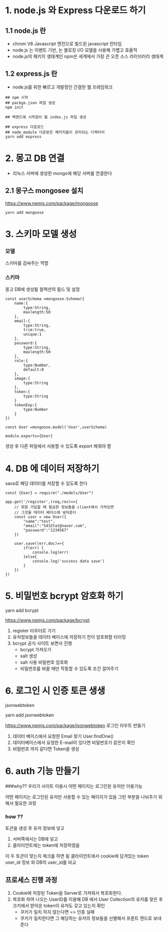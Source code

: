 # 1. node.js 와 Express 다운로드 하기
## 1.1 node.js 란
- chrom V8 Javascript 엔진으로 빌드된 javascript 런타임
- node.js 는 이벤트 기반, 논 블로킹 I/O 모델을 사용해 가볍고 효율적
- node.js의 패키지 생태계인 npm은 세계에서 가장 큰 오픈 소스 라이브러리 생태계

## 1.2 express.js 란
- node.js를 위한 빠르고 개발정인 간결한 웹 프레임워크
```angular2html
## npm 시작
## packge.json 파일 생성
npm init

## 백엔드에 시작점이 될 index.js 파일 생성

## express 다운로드
## node_module 다운받은 패키지들이 관리되는 디렉터리
yarn add express
```


# 2. 몽고 DB 연결
- 리눅스 서버에 생성한 mongo에 해당 서버를 연결한다

## 2.1 몽구스 mongosee 설치
https://www.npmjs.com/package/mongoose
```angular2html
yarn add mongoose
```

# 3. 스키마 모델 생성
### 모델
스키마를 감싸주는 역할

### 스키마
몽고 DB에 생성될 컬렉션의 필드 및 설정 

```angular2html
const userSchema =mongoose.Schema({
    name:{
        type:String,
        maxlength:50
    },
    email:{
        type:String,
        trim:true,
        unique:1
    },
    password:{
        type:String,
        maxlength:50
    },
    role:{
        type:Number,
        default:0
    },
    image:{
        type:String
    },
    token:{
        type:String
    }
    tokenExp:{
        type:Number
    }
})

const User =mongoose.model('User',userSchema)

module.exports={User}
```
생성 후 다른 파일에서 사용할 수 있도록 export 해줘야 함 

# 4. DB 에 데이터 저장하기
sava로 해당 데이터를 저장할 수 있도록 한다
```angular2html
const {User} = require("./models/User")

app.get('/register',(req,res)=>{
    // 회원 가입할 때 필요한 정보들을 client에서 가져오면
    // 그것을 데이터 베이스에 넣어준다
    const user = new User({
        "name":"test",
        "email":"5432tat@naver.com",
        "password":"1234567"
    })

    user.save((err,doc)=>{
        if(err) {
            console.log(err)
        }else{
            console.log('success data save')
        }
    })
})
```


# 5. 비밀번호 bcrypt 암호화 하기
yarn add bcrypt

https://www.npmjs.com/package/bcrypt
1. register 라우터로 가기
2. 유저정보들을 데이터 베이스에 저장하기 전이 암호화할 타이밍
3. bcrypt 공식 사이트 보면서 진행
    - bcrypt 가져오기
    - salt 생성
    - salt 사용 비밀번호 암호화
    - 비밀번호를 바꿀 때만 작동할 수 있도록 조건 걸어주기


# 6. 로그인 시 인증 토큰 생생
jsonwebtoken

yarn add jsonwebtoken

https://www.npmjs.com/package/jsonwebtoken
로그인 라우트 만들기
1. 데이터 베이스에서 요청한 Email 찾기 User.findOne()
2. 데이터베이스에서 요청한 E-mail이 있다면 비밀번호가 같은지 확인
3. 비밀번호 까지 같다면 Token을 생성



# 6. auth 기능 만들기
###why?? 
우리가 사이트 이용시 어떤 페이지는 로그인된 유저만 이용가능

어떤 페이지는 로그인된 유저만 사용할 수 있는 페이지가 있음 그런 부분을 나눠주기 위해서 필요한 과정

### how ??
토큰을 생성 후 유저 정보에 넣고 
1. 서버쪽에서는 DB에 넣고
2. 클라이언트에는 token에 저장하였음

이 두 토큰이 맞는지 체크를 하면 됨
클라이언트에서 cookie에 담겨있는 token user_id 정보 와 DB의 user_id를 비교


## 프로세스 진행 과정
1. Cookie에 저장된 Token을 Server로 가져와서 복호화한다.
2. 복호화 하여 나오는 UserID를 이용해 DB 에서 User Collection의 유저를 찾은 후 크키에서 받아온 token이 유저도 갖고 있는지 확인
    - 쿠키가 일치 하지 않는다면 => 인증 실패
    - 쿠키가 일치한다면 그 해당하는 유저의 정보들을 선별해서 프론트 엔드로 보내준다
    








